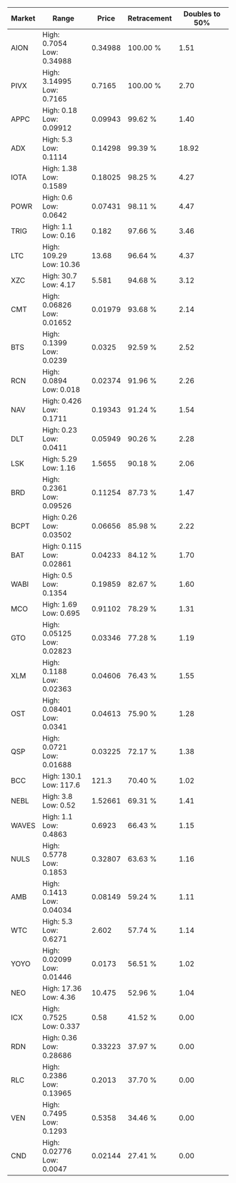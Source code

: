 | Market | Range | Price| Retracement | Doubles to 50% |
| --- | --- | --- | --- | --- |
| AION | High: 0.7054<br />Low: 0.34988 | 0.34988 | 100.00 % | 1.51 |
| PIVX | High: 3.14995<br />Low: 0.7165 | 0.7165 | 100.00 % | 2.70 |
| APPC | High: 0.18<br />Low: 0.09912 | 0.09943 | 99.62 % | 1.40 |
| ADX | High: 5.3<br />Low: 0.1114 | 0.14298 | 99.39 % | 18.92 |
| IOTA | High: 1.38<br />Low: 0.1589 | 0.18025 | 98.25 % | 4.27 |
| POWR | High: 0.6<br />Low: 0.0642 | 0.07431 | 98.11 % | 4.47 |
| TRIG | High: 1.1<br />Low: 0.16 | 0.182 | 97.66 % | 3.46 |
| LTC | High: 109.29<br />Low: 10.36 | 13.68 | 96.64 % | 4.37 |
| XZC | High: 30.7<br />Low: 4.17 | 5.581 | 94.68 % | 3.12 |
| CMT | High: 0.06826<br />Low: 0.01652 | 0.01979 | 93.68 % | 2.14 |
| BTS | High: 0.1399<br />Low: 0.0239 | 0.0325 | 92.59 % | 2.52 |
| RCN | High: 0.0894<br />Low: 0.018 | 0.02374 | 91.96 % | 2.26 |
| NAV | High: 0.426<br />Low: 0.1711 | 0.19343 | 91.24 % | 1.54 |
| DLT | High: 0.23<br />Low: 0.0411 | 0.05949 | 90.26 % | 2.28 |
| LSK | High: 5.29<br />Low: 1.16 | 1.5655 | 90.18 % | 2.06 |
| BRD | High: 0.2361<br />Low: 0.09526 | 0.11254 | 87.73 % | 1.47 |
| BCPT | High: 0.26<br />Low: 0.03502 | 0.06656 | 85.98 % | 2.22 |
| BAT | High: 0.115<br />Low: 0.02861 | 0.04233 | 84.12 % | 1.70 |
| WABI | High: 0.5<br />Low: 0.1354 | 0.19859 | 82.67 % | 1.60 |
| MCO | High: 1.69<br />Low: 0.695 | 0.91102 | 78.29 % | 1.31 |
| GTO | High: 0.05125<br />Low: 0.02823 | 0.03346 | 77.28 % | 1.19 |
| XLM | High: 0.1188<br />Low: 0.02363 | 0.04606 | 76.43 % | 1.55 |
| OST | High: 0.08401<br />Low: 0.0341 | 0.04613 | 75.90 % | 1.28 |
| QSP | High: 0.0721<br />Low: 0.01688 | 0.03225 | 72.17 % | 1.38 |
| BCC | High: 130.1<br />Low: 117.6 | 121.3 | 70.40 % | 1.02 |
| NEBL | High: 3.8<br />Low: 0.52 | 1.52661 | 69.31 % | 1.41 |
| WAVES | High: 1.1<br />Low: 0.4863 | 0.6923 | 66.43 % | 1.15 |
| NULS | High: 0.5778<br />Low: 0.1853 | 0.32807 | 63.63 % | 1.16 |
| AMB | High: 0.1413<br />Low: 0.04034 | 0.08149 | 59.24 % | 1.11 |
| WTC | High: 5.3<br />Low: 0.6271 | 2.602 | 57.74 % | 1.14 |
| YOYO | High: 0.02099<br />Low: 0.01446 | 0.0173 | 56.51 % | 1.02 |
| NEO | High: 17.36<br />Low: 4.36 | 10.475 | 52.96 % | 1.04 |
| ICX | High: 0.7525<br />Low: 0.337 | 0.58 | 41.52 % | 0.00 |
| RDN | High: 0.36<br />Low: 0.28686 | 0.33223 | 37.97 % | 0.00 |
| RLC | High: 0.2386<br />Low: 0.13965 | 0.2013 | 37.70 % | 0.00 |
| VEN | High: 0.7495<br />Low: 0.1293 | 0.5358 | 34.46 % | 0.00 |
| CND | High: 0.02776<br />Low: 0.0047 | 0.02144 | 27.41 % | 0.00 |
